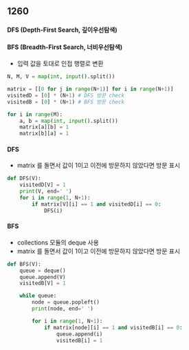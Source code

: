 ## 1260

#### DFS (Depth-First Search, 깊이우선탐색)
#### BFS (Breadth-First Search, 너비우선탐색)

- 입력 값을 토대로 인접 행렬로 변환

```python
N, M, V = map(int, input().split())

matrix = [[0 for j in range(N+1)] for i in range(N+1)]
visitedD = [0] * (N+1) # DFS 방문 check
visitedB = [0] * (N+1) # BFS 방문 check

for i in range(M):
    a, b = map(int, input().split())
    matrix[a][b] = 1
    matrix[b][a] = 1
```

#### DFS
- matrix 를 돌면서 값이 1이고 이전에 방문하지 않았다면 방문 표시
```python
def DFS(V):
    visitedD[V] = 1 
    print(V, end=' ')
    for i in range(1, N+1):
        if matrix[V][i] == 1 and visitedD[i] == 0:
            DFS(i)
```

#### BFS
- collections 모듈의 deque 사용 
- matrix 를 돌면서 값이 1이고 이전에 방문하지 않았다면 방문 표시
```python
def BFS(V):
    queue = deque()
    queue.append(V)
    visitedB[V] = 1

    while queue:
        node = queue.popleft()
        print(node, end=' ')

        for i in range(1, N+1):
            if matrix[node][i] == 1 and visitedB[i] == 0:
                queue.append(i)
                visitedB[i] = 1
```


